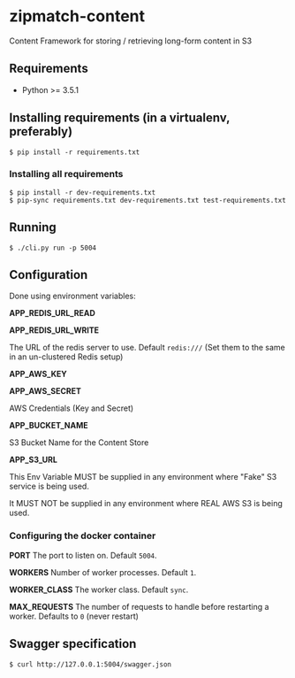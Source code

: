 # zipmatch-content
Content Framework for storing / retrieving long-form content in S3

## Requirements
  - Python >= 3.5.1

## Installing requirements (in a virtualenv, preferably)
```shell
$ pip install -r requirements.txt
```

### Installing all requirements
```shell
$ pip install -r dev-requirements.txt
$ pip-sync requirements.txt dev-requirements.txt test-requirements.txt
```

## Running
```shell
$ ./cli.py run -p 5004
```

## Configuration
Done using environment variables:

**APP_REDIS_URL_READ**

**APP_REDIS_URL_WRITE**

The URL of the redis server to use. Default `redis:///` (Set them to the same in an un-clustered Redis setup)

**APP_AWS_KEY**

**APP_AWS_SECRET**

AWS Credentials (Key and Secret)

**APP_BUCKET_NAME**

S3 Bucket Name for the Content Store

**APP_S3_URL**

This Env Variable MUST be supplied in any environment where "Fake" S3 service is being used.

It MUST NOT be supplied in any environment where REAL AWS S3 is being used.


### Configuring the docker container

**PORT**
The port to listen on. Default `5004`.

**WORKERS**
Number of worker processes. Default `1`.

**WORKER_CLASS**
The worker class. Default `sync`.

**MAX_REQUESTS**
The number of requests to handle before restarting a worker. Defaults to `0` (never restart)

## Swagger specification
```shell
$ curl http://127.0.0.1:5004/swagger.json
```
